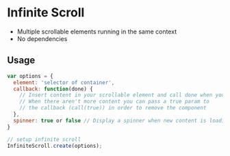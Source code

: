 # Infinite Scroll

- Multiple scrollable elements running in the same context
- No dependencies

## Usage
``` js
var options = {
  element: 'selector of container',
  callback: function(done) {
    // Insert content in your scrollable element and call done when you finish
    // When there aren't more content you can pass a true param to
    // the callback (call(true)) in order to remove the component
  },
  spinner: true or false // Display a spinner when new content is loading (by default)
}

// setup infinite scroll
InfiniteScroll.create(options);
```
